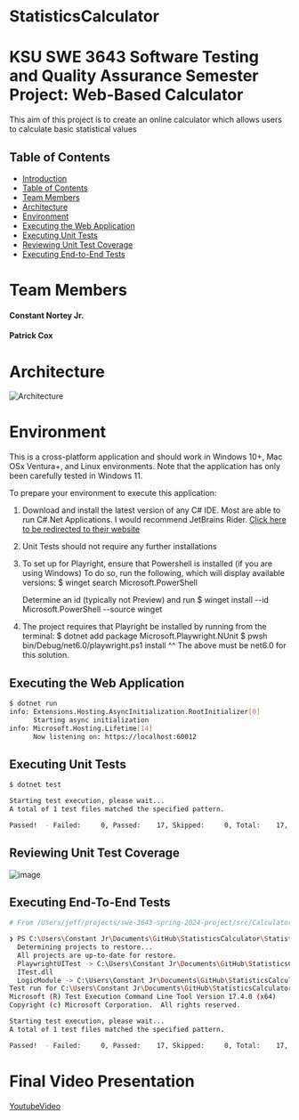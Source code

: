# StatisticsCalculator

# KSU SWE 3643 Software Testing and Quality Assurance Semester Project: Web-Based Calculator
This aim of this project is to create an online calculator which allows users to calculate basic statistical values

## Table of Contents
- [Introduction](#ksu-swe-3643-software-testing-and-quality-assurance-semester-project-web-based-calculator)
- [Table of Contents](#table-of-contents)
- [Team Members](#team-members)
- [Architecture](#architecture)
- [Environment](#environment)
- [Executing the Web Application](#executing-the-web-application)
- [Executing Unit Tests](#executing-unit-tests)
- [Reviewing Unit Test Coverage](#reviewing-unit-test-coverage)
- [Executing End-to-End Tests](#executing-end-to-end-tests)

# Team Members
#### Constant Nortey Jr.
#### Patrick Cox

# Architecture
![Architecture](https://github.com/user-attachments/assets/5407d18f-5fa6-4272-b460-c71abae530be)

# Environment
This is a cross-platform application and should work in Windows 10+, Mac OSx Ventura+, and Linux environments. Note that the application has only been carefully tested in Windows 11.

To prepare your environment to execute this application:
 1. Download and install the latest version of any C# IDE. Most are able to run C#.Net Applications. I would recommend JetBrains Rider. [Click here to be redirected to their website](https://www.jetbrains.com/rider/download/#section=windows)

 2. Unit Tests should not require any further installations

 3. To set up for Playright, ensure that Powershell is installed (if you are using Windows)
    To do so, run the following, which will display available versions:
    $ winget search Microsoft.PowerShell

    Determine an id (typically not Preview) and run
    $ winget install --id Microsoft.PowerShell --source winget
    
 5. The project requires that Playright be installed by running from the terminal:
    $ dotnet add package Microsoft.Playwright.NUnit
    $ pwsh bin/Debug/net6.0/playwright.ps1 install
    ^^ The above must be net6.0 for this solution.

## Executing the Web Application
```bash
$ dotnet run
info: Extensions.Hosting.AsyncInitialization.RootInitializer[0]
      Starting async initialization
info: Microsoft.Hosting.Lifetime[14]
      Now listening on: https://localhost:60012
```
## Executing Unit Tests
```bash
$ dotnet test

Starting test execution, please wait...
A total of 1 test files matched the specified pattern.

Passed!  - Failed:     0, Passed:    17, Skipped:     0, Total:    17, Duration: 28 ms - StatCalcTest.dll (net7.0)
```
## Reviewing Unit Test Coverage
![image](https://github.com/user-attachments/assets/a70f011d-7655-4a20-b6be-c27cacdc8028)

## Executing End-To-End Tests
```bash
# From /Users/jeff/projects/swe-3643-spring-2024-project/src/Calculator/CalculatorEndToEndTests

❯ PS C:\Users\Constant Jr\Documents\GitHub\StatisticsCalculator\StatisticsCalculator> dotnet test 
  Determining projects to restore...
  All projects are up-to-date for restore.
  PlaywrightUITest -> C:\Users\Constant Jr\Documents\GitHub\StatisticsCalculator\StatisticsCalculator\PlaywrightUITest\bin\Debug\net6.0\PlaywrightU
  ITest.dll
  LogicModule -> C:\Users\Constant Jr\Documents\GitHub\StatisticsCalculator\StatisticsCalculator\LogicModule\bin\Debug\net7.0\LogicModule.dll       
Test run for C:\Users\Constant Jr\Documents\GitHub\StatisticsCalculator\StatisticsCalculator\PlaywrightUITest\bin\Debug\net6.0\PlaywrightUITest.dll (.NETCoreApp,Version=v6.0)
Microsoft (R) Test Execution Command Line Tool Version 17.4.0 (x64)
Copyright (c) Microsoft Corporation.  All rights reserved.

Starting test execution, please wait...
A total of 1 test files matched the specified pattern.

Passed!  - Failed:     0, Passed:    17, Skipped:     0, Total:    17, Duration: 28 ms - StatCalcTest.dll (net7.0)
```
# Final Video Presentation
[YoutubeVideo](https://youtu.be/vd-EIj9jFHw?si=2KTYNmOxH_cgwgOb)
